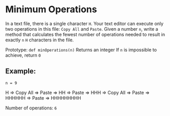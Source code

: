 # Minimum Operations

In a text file, there is a single character `H`. Your text editor can execute only two operations in this file: `Copy All` and `Paste`. Given a number `n`, write a method that calculates the fewest number of operations needed to result in exactly `n` `H` characters in the file.

Prototype: `def minOperations(n)`
Returns an integer
If `n` is impossible to achieve, return `0`

## Example:

`n = 9`

H => Copy All => Paste => HH => Paste => HHH => Copy All => Paste => HHHHHH => Paste => HHHHHHHHH

Number of operations: `6`
